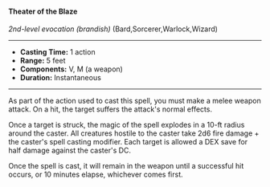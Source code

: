 #### Theater of the Blaze
*2nd-level evocation* *(brandish)* (Bard,Sorcerer,Warlock,Wizard)
___
- **Casting Time:** 1 action
- **Range:** 5 feet
- **Components:** V, M (a weapon)
- **Duration:** Instantaneous
---
As part of the action used to cast this spell, you must make a melee weapon attack. On a hit, the target suffers the attack's normal effects.

Once a target is struck, the magic of the spell explodes in a 10-ft radius around the caster. All creatures hostile to the caster take 2d6 fire damage + the caster's spell casting modifier. Each target is allowed a DEX save for half damage against the caster's DC. 

Once the spell is cast, it will remain in the weapon until a successful hit occurs, or 10 minutes elapse, whichever comes first.
